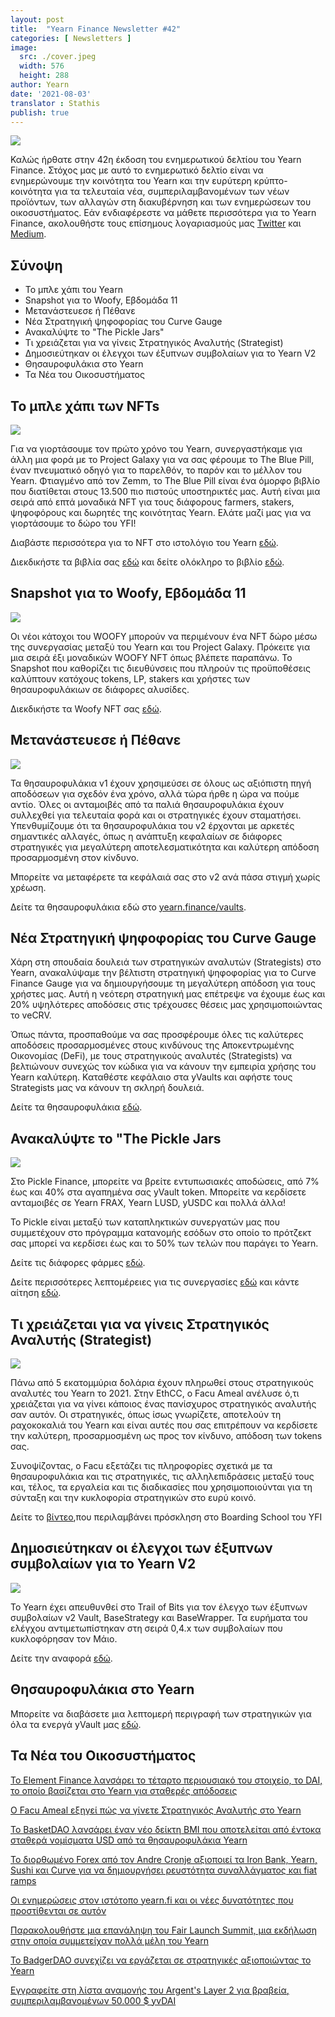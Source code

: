 ```yaml
---
layout: post
title:  "Yearn Finance Newsletter #42"
categories: [ Newsletters ]
image:
  src: ./cover.jpeg
  width: 576
  height: 288
author: Yearn
date: '2021-08-03'
translator : Stathis
publish: true
---
```



![](/_posts/_newsletters/Yearn-Finance-Newsletter-42/image1.jpg)

Καλώς ήρθατε στην 42η έκδοση του ενημερωτικού δελτίου του Yearn Finance. Στόχος μας με αυτό το ενημερωτικό δελτίο είναι να ενημερώνουμε την κοινότητα του Yearn και την ευρύτερη κρύπτο-κοινότητα για τα τελευταία νέα, συμπεριλαμβανομένων των νέων προϊόντων, των αλλαγών στη διακυβέρνηση και των ενημερώσεων του οικοσυστήματος. Εάν ενδιαφέρεστε να μάθετε περισσότερα για το Yearn Finance, ακολουθήστε τους επίσημους λογαριασμούς μας [Twitter](https://twitter.com/iearnfinance) και [Medium](https://medium.com/iearn).

## **Σύνοψη**

- Το μπλε χάπι του Yearn
- Snapshot για το Woofy, Εβδομάδα 11
- Μετανάστευεσε ή Πέθανε
- Νέα Στρατηγική ψηφοφορίας του Curve Gauge
- Ανακαλύψτε το "The Pickle Jars"
- Τι χρειάζεται για να γίνεις Στρατηγικός Αναλυτής (Strategist)
- Δημοσιεύτηκαν οι έλεγχοι των έξυπνων συμβολαίων για το Yearn V2
- Θησαυροφυλάκια στο Yearn
- Τα Νέα του Οικοσυστήματος

## **Το μπλε χάπι των NFTs**

![](/_posts/_newsletters/Yearn-Finance-Newsletter-42/image2.jpg)

Για να γιορτάσουμε τον πρώτο χρόνο του Yearn, συνεργαστήκαμε για άλλη μια φορά με το Project Galaxy για να σας φέρουμε το The Blue Pill, έναν πνευματικό οδηγό για το παρελθόν, το παρόν και το μέλλον του Yearn. Φτιαγμένο από τον Zemm, το The Blue Pill είναι ένα όμορφο βιβλίο που διατίθεται στους 13.500 πιο πιστούς υποστηρικτές μας. Αυτή είναι μια σειρά από επτά μοναδικά NFT για τους διάφορους farmers, stakers, ψηφοφόρους και δωρητές της κοινότητας Yearn. Ελάτε μαζί μας για να γιορτάσουμε το δώρο του YFI!

Διαβάστε περισσότερα για το NFT στο ιστολόγιο του Yearn [εδώ](https://medium.com/iearn/the-blue-pill-ca44ed01f16f).

Διεκδικήστε τα βιβλία σας [εδώ](https://galaxy.eco/yearn) και δείτε ολόκληρο το βιβλίο [εδώ](https://thebluepill.eth.link/).

## **Snapshot για το Woofy, Εβδομάδα 11**

![](/_posts/_newsletters/Yearn-Finance-Newsletter-42/image3.jpg)

Οι νέοι κάτοχοι του WOOFY μπορούν να περιμένουν ένα NFT δώρο μέσω της συνεργασίας μεταξύ του Yearn και του Project Galaxy. Πρόκειτε για μια σειρά έξι μοναδικών WOOFY NFT όπως βλέπετε παραπάνω. Το Snapshot που καθορίζει τις διευθύνσεις που πληρούν τις προϋποθέσεις καλύπτουν κατόχους tokens, LP, stakers και χρήστες των θησαυροφυλάκιων σε διάφορες αλυσίδες.

Διεκδικήστε τα Woofy NFT σας [εδώ](https://galaxy.eco/yearn).

## **Μετανάστευεσε ή Πέθανε**

![](/_posts/_newsletters/Yearn-Finance-Newsletter-42/image4.jpg)

Τα θησαυροφυλάκια v1 έχουν χρησιμεύσει σε όλους ως αξιόπιστη πηγή αποδόσεων για σχεδόν ένα χρόνο, αλλά τώρα ήρθε η ώρα να πούμε αντίο. Όλες οι ανταμοιβές από τα παλιά θησαυροφυλάκια έχουν συλλεχθεί για τελευταία φορά και οι στρατηγικές έχουν σταματήσει. Υπενθυμίζουμε ότι τα θησαυροφυλάκια του v2 έρχονται με  αρκετές σημαντικές αλλαγές, όπως η ανάπτυξη κεφαλαίων σε διάφορες στρατηγικές για μεγαλύτερη αποτελεσματικότητα και καλύτερη απόδοση προσαρμοσμένη στον κίνδυνο.

Μπορείτε να μεταφέρετε τα κεφάλαιά σας στο v2 ανά πάσα στιγμή χωρίς χρέωση.

Δείτε τα θησαυροφυλάκια εδώ στο [yearn.finance/vaults](https://yearn.finance/vaults).

## **Νέα Στρατηγική ψηφοφορίας του Curve Gauge**

Χάρη στη σπουδαία δουλειά των στρατηγικών αναλυτών (Strategists) στο Yearn, ανακαλύψαμε την βέλτιστη στρατηγική ψηφοφορίας για το Curve Finance Gauge για να δημιουργήσουμε τη μεγαλύτερη απόδοση για τους χρήστες μας. Αυτή η νεότερη στρατηγική μας επέτρεψε να έχουμε έως και 20% υψηλότερες αποδόσεις στις τρέχουσες θέσεις μας χρησιμοποιώντας το veCRV.

Όπως πάντα, προσπαθούμε να σας προσφέρουμε όλες τις καλύτερες αποδόσεις προσαρμοσμένες στους κινδύνους της Αποκεντρωμένης Οικονομίας (DeFi), με τους στρατηγικούς αναλυτές (Strategists) να βελτιώνουν συνεχώς τον κώδικα για να κάνουν την εμπειρία χρήσης του Yearn καλύτερη. Καταθέστε κεφάλαιο στα yVaults και αφήστε τους Strategists μας να κάνουν τη σκληρή δουλειά.

Δείτε τα θησαυροφυλάκια [εδώ](https://yearn.finance/vaults).

## **Ανακαλύψτε το "The Pickle Jars**

![](/_posts/_newsletters/Yearn-Finance-Newsletter-42/image5.jpg)

Στο Pickle Finance, μπορείτε να βρείτε εντυπωσιακές αποδώσεις, από 7% έως και 40% στα αγαπημένα σας yVault token. Μπορείτε να κερδίσετε ανταμοιβές σε Yearn FRAX, Yearn LUSD, yUSDC και πολλά άλλα!

Το Pickle είναι μεταξύ των καταπληκτικών συνεργατών μας που συμμετέχουν στο πρόγραμμα κατανομής εσόδων στο οποίο το πρότζεκτ σας μπορεί να κερδίσει έως και το 50% των τελών που παράγει το Yearn.

Δείτε τις διάφορες φάρμες [εδώ](https://app.pickle.finance/farms).

Δείτε περισσότερες λεπτομέρειες για τις συνεργασίες [εδώ](https://twitter.com/iearnfinance/status/1367508483952771075) και κάντε αίτηση [εδώ](https://yearnfinance.typeform.com/to/uP7xOJUN).

## **Τι χρειάζεται για να γίνεις Στρατηγικός Αναλυτής (Strategist)**

![](/_posts/_newsletters/Yearn-Finance-Newsletter-42/image6.jpg)

Πάνω από 5 εκατομμύρια δολάρια έχουν πληρωθεί στους στρατηγικούς αναλυτές του Yearn το 2021. Στην EthCC, ο Facu Ameal ανέλυσε ό,τι χρειάζεται για να γίνει κάποιος ένας πανίσχυρος στρατηγικός αναλυτής σαν αυτόν. Οι στρατηγικές, όπως ίσως γνωρίζετε, αποτελούν τη ραχοκοκαλιά του Yearn και είναι αυτές που σας επιτρέπουν να κερδίσετε την καλύτερη, προσαρμοσμένη ως προς τον κίνδυνο, απόδοση των tokens σας.

Συνοψίζοντας, ο Facu εξετάζει τις πληροφορίες σχετικά με τα θησαυροφυλάκια και τις στρατηγικές, τις αλληλεπιδράσεις μεταξύ τους και, τέλος, τα εργαλεία και τις διαδικασίες που χρησιμοποιούνται για τη σύνταξη και την κυκλοφορία στρατηγικών στο ευρύ κοινό.

Δείτε το [βίντεο](https://www.youtube.com/watch?v=NVR3teJw0Y0),που περιλαμβάνει πρόσκληση στο Boarding School του YFI

## **Δημοσιεύτηκαν οι έλεγχοι των έξυπνων συμβολαίων για το Yearn V2**

![](/_posts/_newsletters/Yearn-Finance-Newsletter-42/image7.jpg)

Το Yearn έχει απευθυνθεί στο Trail of Bits για τον έλεγχο των έξυπνων συμβολαίων v2 Vault, BaseStrategy και BaseWrapper. Τα ευρήματα του ελέγχου αντιμετωπίστηκαν στη σειρά 0,4.x των συμβολαίων που κυκλοφόρησαν τον Μάιο.

Δείτε την αναφορά [εδώ](https://github.com/trailofbits/publications/blob/master/reviews/YearnV2Vaults.pdf).

## **Θησαυροφυλάκια στο Yearn**

Μπορείτε να διαβάσετε μια λεπτομερή περιγραφή των στρατηγικών για όλα τα ενεργά yVault μας [εδώ](https://medium.com/yearn-state-of-the-vaults/the-vaults-at-yearn-9237905ffed3).

## **Τα Νέα του Οικοσυστήματος**

[Το Element Finance λανσάρει το τέταρτο περιουσιακό του στοιχείο, το DAI, το οποίο βασίζεται στο Yearn για σταθερές απόδοσεις](https://twitter.com/element_fi/status/1417880198033387526)

[Ο Facu Ameal εξηγεί πώς να γίνετε Στρατηγικός Αναλυτής στο Yearn](https://youtu.be/NVR3teJw0Y0)

[Το BasketDAO λανσάρει έναν νέο δείκτη BMI που αποτελείται από έντοκα σταθερά νομίσματα USD από τα θησαυροφυλάκια Yearn](https://twitter.com/BasketDAOOrg/status/1415505266221535237)

[Το διορθωμένο Forex από τον Andre Cronje αξιοποιεί τα Iron Bank, Yearn, Sushi και Curve για να δημιουργήσει ρευστότητα συναλλάγματος και fiat ramps](https://andrecronje.medium.com/fair-launches-decentralized-collaboration-and-fixed-forex-ab327a2e4fc4 )

[Οι ενημερώσεις στον ιστότοπο yearn.fi και οι νέες δυνατότητες που προστίθενται σε αυτόν](https://twitter.com/dudesahn/status/1417898521685078016)

[Παρακολουθήστε μια επανάληψη του Fair Launch Summit, μια εκδήλωση στην οποία συμμετείχαν πολλά μέλη του Yearn](https://youtu.be/1KqxvJnNRWg)

[Το BadgerDAO συνεχίζει να εργάζεται σε στρατηγικές αξιοποιώντας το Yearn](https://twitter.com/BadgerDAO/status/1420468295388520449)

[Εγγραφείτε στη λίστα αναμονής του Argent's Layer 2 για βραβεία, συμπεριλαμβανομένων 50.000 $ yvDAI](https://twitter.com/argentHQ/status/1422262937423597571)
